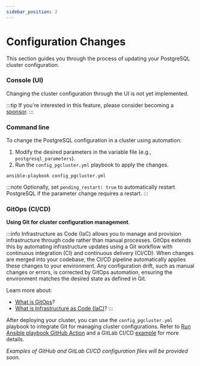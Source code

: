 ```yaml
---
sidebar_position: 2
---
```


# Configuration Changes

This section guides you through the process of updating your PostgreSQL cluster configuration.

### Console (UI)

Changing the cluster configuration through the UI is not yet implemented.

:::tip
If you're interested in this feature, please consider becoming a [sponsor](../sponsor.md).
:::

### Command line

To change the PostgreSQL configuration in a cluster using automation:

1. Modify the desired parameters in the variable file (e.g., `postgresql_parameters`).
2. Run the `config_pgcluster.yml` playbook to apply the changes.

```
ansible-playbook config_pgcluster.yml
```

:::note
Optionally, set `pending_restart: true` to automatically restart PostgreSQL if the parameter change requires a restart.
:::

### GitOps (CI/CD)

**Using Git for cluster configuration management**.

:::info
Infrastructure as Code (IaC) allows you to manage and provision infrastructure through code rather than manual processes. GitOps extends this by automating infrastructure updates using a Git workflow with continuous integration (CI) and continuous delivery (CI/CD). When changes are merged into your codebase, the CI/CD pipeline automatically applies these changes to your environment. Any configuration drift, such as manual changes or errors, is corrected by GitOps automation, ensuring the environment matches the desired state as defined in Git.

Learn more about:

- [What is GitOps](https://about.gitlab.com/topics/gitops/)?
- [What is Infrastructure as Code (IaC)](https://www.redhat.com/en/topics/automation/what-is-infrastructure-as-code-iac)?
:::

After deploying your cluster, you can use the `config_pgcluster.yml` playbook to integrate Git for managing cluster configurations. Refer to [Run Ansible playbook GitHub Action](https://github.com/marketplace/actions/run-ansible-playbook) and a GitLab CI/CD [example](https://medium.com/geekculture/how-to-run-an-ansible-playbook-using-gitlab-ci-cd-2135f76d7f1e) for more details.

_Examples of GitHub and GitLab CI/CD configuration files will be provided soon._
